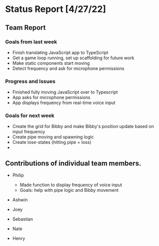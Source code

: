 # Status Report [4/27/22]

## Team Report
### Goals from last week
* Finish translating JavaScript app to TypeScript
* Get a game loop running, set up scaffolding for future work
* Make static components start moving
* Detect frequency and ask for microphone permissions
### Progress and Issues
* Finished fully moving JavaScript over to Typescript
* App asks for microphone permissions
* App displays frequency from real-time voice input
### Goals for next week
* Create the grid for Bibby and make Bibby's position update based on input frequency
* Create pipe moving and spawning logic
* Create lose-states (hitting pipe = loss)
* 

## Contributions of individual team members.
* Philip
	* Made function to display frequency of voice input
	* Goals: help with pipe logic and Bibby movement
* Ashwin
	
* Joey

* Sebastian

* Nate

* Henry
